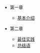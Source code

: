 * 第一章
    * [基本介绍](./pages/base.md)

* 第二章
    * [最佳实践](./pages/test.md)
    * [总结语](./pages/final.md)
